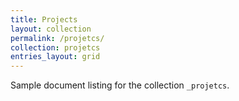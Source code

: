 ```yaml
---
title: Projects
layout: collection
permalink: /projetcs/
collection: projetcs
entries_layout: grid
---
```


Sample document listing for the collection `_projetcs`.
